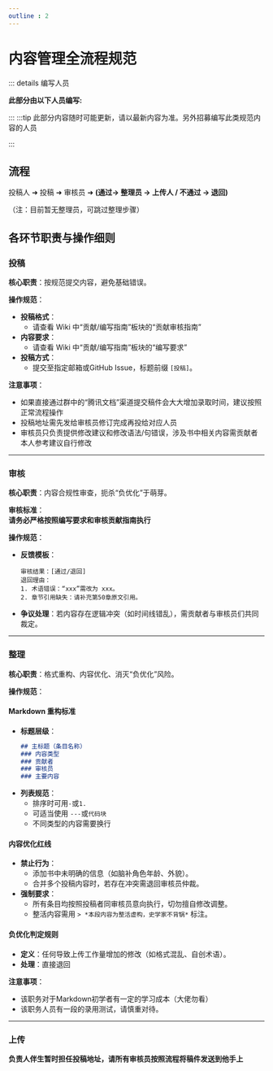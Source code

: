 ```yaml
---
outline : 2
---
```


# 内容管理全流程规范 <Badge type="warning" text="beta" />
::: details 编写人员

**此部分由以下人员编写:**
<MemberBlock :members="teamMembers" />

<script setup>


const teamMembers = [
  {
    avatar: 'https://q1.qlogo.cn/g?b=qq&nk=3835227971&s=640',
    text: 'Mars',
  },
  {
    avatar: 'https://q1.qlogo.cn/g?b=qq&nk=410757752&s=640',
    text: 'Mueo',
  },
];
</script>

:::
:::tip
此部分内容随时可能更新，请以最新内容为准。另外招募编写此类规范内容的人员

:::

## 流程

投稿人 ➜ 投稿 ➜ 审核员 ➜ **(通过→ 整理员 → 上传人 / 不通过 → 退回)**

（注：目前暂无整理员，可跳过整理步骤）

## 各环节职责与操作细则

### 投稿
**核心职责**：按规范提交内容，避免基础错误。  

**操作规范**：  
- **投稿格式**：  
  - 请查看 Wiki 中“贡献/编写指南”板块的“贡献审核指南”
- **内容要求**：  
  - 请查看 Wiki 中“贡献/编写指南”板块的“编写要求”
- **投稿方式**：  
  - 提交至指定邮箱或GitHub Issue，标题前缀 `[投稿]`。  

**注意事项**：  
- 如果直接通过群中的“腾讯文档”渠道提交稿件会大大增加录取时间，建议按照正常流程操作
- 投稿地址需先发给审核员修订完成再投给对应人员
- 审核员只负责提供修改建议和修改语法/句错误，涉及书中相关内容需贡献者本人参考建议自行修改

---

### 审核 
**核心职责**：内容合规性审查，扼杀“负优化”于萌芽。  

**审核标准**：  
     **请务必严格按照编写要求和审核贡献指南执行**

**操作规范**：  
- **反馈模板**：  
  ```  
  审核结果：[通过/退回]  
  退回理由：  
  1. 术语错误：“xxx”需改为 xxx。
  2. 章节引用缺失：请补充第50章原文引用。  
  ```  
- **争议处理**：若内容存在逻辑冲突（如时间线错乱），需贡献者与审核员们共同裁定。  

---

### 整理
**核心职责**：格式重构、内容优化、消灭“负优化”风险。  

**操作规范**：  
#### Markdown 重构标准  
- **标题层级**：  
  ```markdown  
  ## 主标题（条目名称）  
  ### 内容类型  
  ### 贡献者 
  ### 审核员
  ### 主要内容
  ```  
- **列表规范**：  
  - 排序时可用`-`或`1.`
  - 可适当使用 `---`或`代码块`
  - 不同类型的内容需要换行


#### 内容优化红线
- **禁止行为**：  
  - 添加书中未明确的信息（如脑补角色年龄、外貌）。  
  - 合并多个投稿内容时，若存在冲突需退回审核员仲裁。  
- **强制要求**：  
  - 所有条目均按照投稿者同审核员意向执行，切勿擅自修改调整。
  - 整活内容需用 `> *本段内容为整活虚构，史学家不背锅*` 标注。  

#### 负优化判定规则
- **定义**：任何导致上传工作量增加的修改（如格式混乱、自创术语）。  
- **处理**：直接退回

**注意事项**：  
- 该职务对于Markdown初学者有一定的学习成本（大佬勿看）
- 该职务人员有一段的录用测试，请慎重对待。

---

### 上传

**负责人伴生暂时担任投稿地址，请所有审核员按照流程将稿件发送到他手上**
